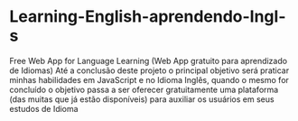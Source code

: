 # Learning-English-aprendendo-Ingl-s
Free Web App for Language Learning (Web App gratuito para aprendizado de Idiomas)
Até a conclusão deste projeto o principal objetivo será praticar minhas habilidades em JavaScript e no Idioma Inglês, quando o mesmo for concluído o objetivo passa a ser oferecer gratuitamente uma plataforma (das muitas que já estão disponíveis) para auxiliar os usuários em seus estudos de Idioma
